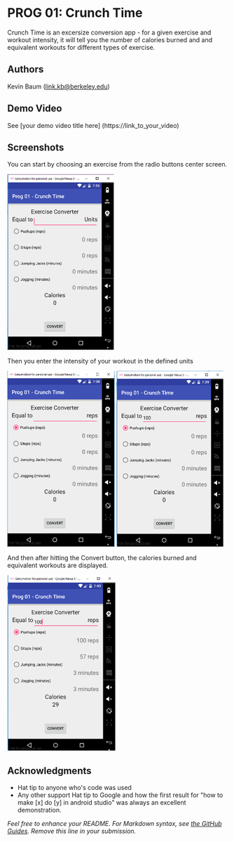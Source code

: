 # PROG 01: Crunch Time

Crunch Time is an excersize conversion app - for a given exercise and workout intensity, it will tell you the number of calories burned and and equivalent workouts for different types of exercise.

## Authors

Kevin Baum ([link.kb@berkeley.edu](mailto:link.kb@berkeley.edu))

## Demo Video

See [your demo video title here] (https://link_to_your_video)

## Screenshots

You can start by choosing an exercise from the radio buttons center screen.

<img src="screenshots/1.png" height="400" alt="Screenshot"/>

Then you enter the intensity of your workout in the defined units

<img src="screenshots/2.png" height="400" alt="Screenshot"/>
<img src="screenshots/3.png" height="400" alt="Screenshot"/>

And then after hitting the Convert button, the calories burned and equivalent workouts are displayed.

<img src="screenshots/4.png" height="400" alt="Screenshot"/>


## Acknowledgments

* Hat tip to anyone who's code was used
* Any other support
Hat tip to Google and how the first result for "how to make [x] do [y] in android studio" was always an excellent demonstration.

*Feel free to enhance your README. For Markdown syntax, see [the GitHub Guides](https://guides.github.com/features/mastering-markdown/). Remove this line in your submission.*
